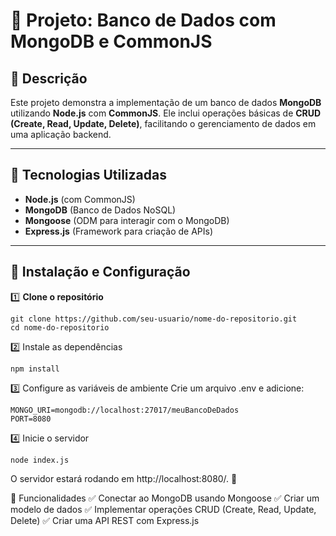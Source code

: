 # 📌 Projeto: Banco de Dados com MongoDB e CommonJS

## 📝 Descrição  
Este projeto demonstra a implementação de um banco de dados **MongoDB** utilizando **Node.js** com **CommonJS**. Ele inclui operações básicas de **CRUD (Create, Read, Update, Delete)**, facilitando o gerenciamento de dados em uma aplicação backend.

---

## 🚀 Tecnologias Utilizadas  
- **Node.js** (com CommonJS)  
- **MongoDB** (Banco de Dados NoSQL)  
- **Mongoose** (ODM para interagir com o MongoDB)  
- **Express.js** (Framework para criação de APIs)  

---

## 🔧 Instalação e Configuração  

1️⃣ **Clone o repositório**  
```
git clone https://github.com/seu-usuario/nome-do-repositorio.git
cd nome-do-repositorio
```

2️⃣ Instale as dependências
```
npm install
```

3️⃣ Configure as variáveis de ambiente
Crie um arquivo .env e adicione:
```
MONGO_URI=mongodb://localhost:27017/meuBancoDeDados
PORT=8080
```

4️⃣ Inicie o servidor
```
node index.js
```

O servidor estará rodando em http://localhost:8080/. 🎉

📌 Funcionalidades
✅ Conectar ao MongoDB usando Mongoose
✅ Criar um modelo de dados
✅ Implementar operações CRUD (Create, Read, Update, Delete)
✅ Criar uma API REST com Express.js
